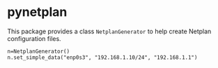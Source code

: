 # pynetplan

This package provides a class ``NetplanGenerator`` to help create Netplan configuration files. 

```
n=NetplanGenerator()
n.set_simple_data("enp0s3", "192.168.1.10/24", "192.168.1.1")


```